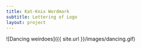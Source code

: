 ```yaml
---
title: Kat-Knix Wordmark
subtitle: Lettering of Logo
layout: project
---
```


![Dancing weirdoes]({{ site.url }}/images/dancing.gif)